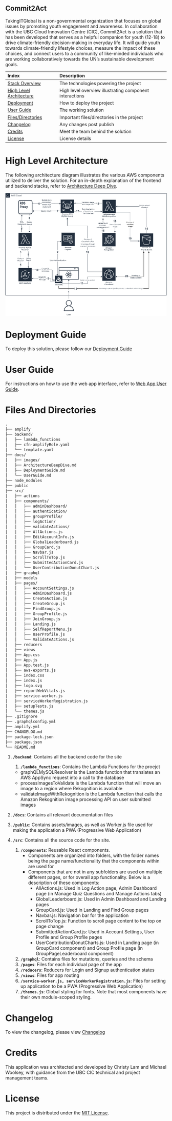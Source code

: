 ## Commit2Act

TakingITGlobal is a non-governmental organization that focuses on global issues by promoting youth engagement and awareness. In collaboration with the UBC Cloud Innovation Centre (CIC), Commit2Act is a solution that has been developed that serves as a helpful companion for youth (12-18) to drive climate-friendly decision-making in everyday life. It will guide youth towards climate-friendly lifestyle choices, measure the impact of these choices, and connect users to a community of like-minded individuals who are working collaboratively towards the UN’s sustainable development goals.

| Index                                               | Description                                             |
| :-------------------------------------------------- | :------------------------------------------------------ |
| [Stack Overview](#Stack-Overview)                   | The technologies powering the project                   |
| [High Level Architecture](#High-Level-Architecture) | High level overview illustrating component interactions |
| [Deployment](#Deployment-Guide)                     | How to deploy the project                               |
| [User Guide](#User-Guide)                           | The working solution                                    |
| [Files/Directories](#Files-And-Directories)         | Important files/directories in the project              |
| [Changelog](#Changelog)                             | Any changes post publish                                |
| [Credits](#Credits)                                 | Meet the team behind the solution                       |
| [License](#License)                                 | License details                                         |

# High Level Architecture

The following architecture diagram illustrates the various AWS components utliized to deliver the solution. For an in-depth explanation of the frontend and backend stacks, refer to [Architecture Deep Dive](docs/ArchitectureDeepDive.md).

![alt text](docs/images/architecture-diagram.png)

# Deployment Guide

To deploy this solution, please follow our [Deployment Guide](docs/DeploymentGuide.md)

# User Guide

For instructions on how to use the web app interface, refer to [Web App User Guide](docs/UserGuide.md).

# Files And Directories

```text
.
├── amplify
├── backend/
│   ├── lambda_functions
│   ├── cfn-amplifyRole.yaml
│   └── template.yaml
├── docs/
│   ├── images/
│   ├── ArchitectureDeepDive.md
│   ├── DeploymentGuide.md
│   └── UserGuide.md
├── node_modules
├── public
├── src/
│   ├── actions
│   ├── components/
│   │   ├── adminDashboard/
│   │   ├── authentication/
│   │   ├── groupProfile/
│   │   ├── logAction/
│   │   ├── validateActions/
│   │   ├── AllActions.js
│   │   ├── EditAccountInfo.js
│   │   ├── GlobalLeaderboard.js
│   │   ├── GroupCard.js
│   │   ├── Navbar.js
│   │   ├── ScrollToTop.js
│   │   ├── SubmittedActionCard.js
│   │   └── UserContributionDonutChart.js
│   ├── graphql
│   ├── models
│   ├── pages/
│   │   ├── AccountSettings.js
│   │   ├── AdminDashboard.js
│   │   ├── CreateAction.js
│   │   ├── CreateGroup.js
│   │   ├── FindGroup.js
│   │   ├── GroupProfile.js
│   │   ├── JoinGroup.js
│   │   ├── Landing.js
│   │   ├── SelfReportMenu.js
│   │   ├── UserProfile.js
│   │   └── ValidateActions.js
│   ├── reducers
│   ├── views
│   ├── App.css
│   ├── App.js
│   ├── App.test.js
│   ├── aws-exports.js
│   ├── index.css
│   ├── index.js
│   ├── logo.svg
│   ├── reportWebVitals.js
│   ├── service-worker.js
│   ├── serviceWorkerRegistration.js
│   ├── setupTests.js
│   └── themes.js
├── .gitignore
├── .graphqlconfig.yml
├── amplify.yml
├── CHANGELOG.md
├── package-lock.json
├── package.json
└── README.md
```

1. **`/backend`**: Contains all the backend code for the site
   1. **`/lambda_functions`**: Contains the Lambda Functions for the proejct
   - graphQLMySQLResolver is the Lambda function that translates an AWS AppSync request into a call to the database
   - processImagesToValidate is the Lambda function that will move an image to a region where Rekognition is available
   - validateImageWithRekognition is the Lambda function that calls the Amazon Rekognition image processing API on user submitted images
2. **`/docs`**: Contains all relevant documentation files
3. **`/public`**: Contains assets/images, as well as Worker.js file used for making the application a PWA (Progressive Web Application)
4. **`/src`**: Contains all the source code for the site.

   1. **`/components`**: Reusable React components.
      - Components are organized into folders, with the folder names being the page name/functionality that the components within are used for
      - Components that are not in any subfolders are used on multiple different pages, or for overall app functionality. Below is a description of these components:
        - AllActions.js: Used in Log Action page, Admin Dashboard page (in Manage Quiz Questions and Manage Actions tabs)
        - GlobalLeaderboard.js: Used in Admin Dashboard and Landing pages
        - GroupCard.js: Used in Landing and Find Group pages
        - Navbar.js: Navigation bar for the application
        - ScrollToTop.js: Function to scroll page content to the top on page change
        - SubmittedActionCard.js: Used in Account Settings, User Profile and Group Profile pages
        - UserContributionDonutCharts.js: Used in Landing page (in GroupCard component) and Group Profile page (in GroupPageLeaderboard component)
   2. **`/graphql`**: Contains files for mutations, queries and the schema
   3. **`/pages`**: Files for each individual page of the app
   4. **`/reducers`**: Reducers for Login and Signup authentication states
   5. **`/views`**: Files for app routing
   6. **`/service-worker.js, serviceWorkerRegistration.js`**: Files for setting up application to be a PWA (Progressive Web Application)
   7. **`/themes.js`**: Global styling for fonts. Note that most components have their own module-scoped styling.

# Changelog

To view the changelog, please view [Changelog](/CHANGELOG.md)

# Credits

This application was architected and developed by Christy Lam and Michael Woolsey, with guidance from the UBC CIC technical and project management teams.

# License

This project is distributed under the [MIT License](LICENSE).
